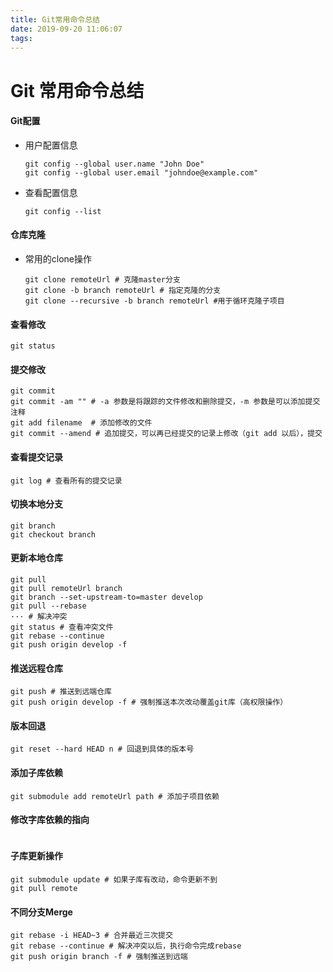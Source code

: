 ```yaml
---
title: Git常用命令总结
date: 2019-09-20 11:06:07
tags:
---
```


# Git 常用命令总结

#### Git配置

- 用户配置信息
  ```shell
  git config --global user.name "John Doe"
  git config --global user.email "johndoe@example.com"
  ```
- 查看配置信息
  ```shell
  git config --list
  ``` 

#### 仓库克隆

- 常用的clone操作
  ```shell
  git clone remoteUrl # 克隆master分支
  git clone -b branch remoteUrl # 指定克隆的分支
  git clone --recursive -b branch remoteUrl #用于循环克隆子项目
  ```

#### 查看修改
```shell
git status
```

#### 提交修改
```shell
git commit
git commit -am "" # -a 参数是将跟踪的文件修改和删除提交，-m 参数是可以添加提交注释
git add filename  # 添加修改的文件
git commit --amend # 追加提交，可以再已经提交的记录上修改（git add 以后），提交
```

#### 查看提交记录
```shell
git log # 查看所有的提交记录
```

#### 切换本地分支
```shell
git branch
git checkout branch
```

#### 更新本地仓库
```shell
git pull
git pull remoteUrl branch
git branch --set-upstream-to=master develop
git pull --rebase
··· # 解决冲突
git status # 查看冲突文件
git rebase --continue
git push origin develop -f
```

#### 推送远程仓库
```shell
git push # 推送到远端仓库
git push origin develop -f # 强制推送本次改动覆盖git库（高权限操作）
```

#### 版本回退
```shell
git reset --hard HEAD n # 回退到具体的版本号
```

#### 添加子库依赖
```shell
git submodule add remoteUrl path # 添加子项目依赖
```

#### 修改字库依赖的指向
```shell

```

#### 子库更新操作
```shell
git submodule update # 如果子库有改动，命令更新不到
git pull remote 
```

#### 不同分支Merge
```shell
git rebase -i HEAD~3 # 合并最近三次提交
git rebase --continue # 解决冲突以后，执行命令完成rebase
git push origin branch -f # 强制推送到远端
```
